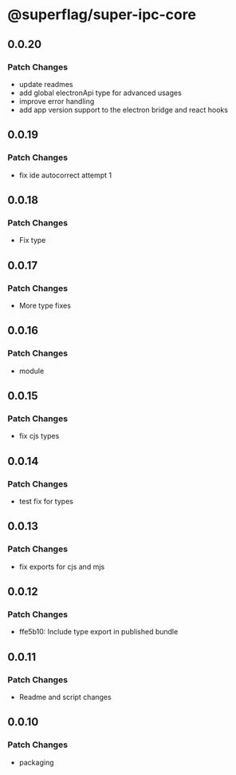 # @superflag/super-ipc-core

## 0.0.20

### Patch Changes

- update readmes
- add global electronApi type for advanced usages
- improve error handling
- add app version support to the electron bridge and react hooks

## 0.0.19

### Patch Changes

- fix ide autocorrect attempt 1

## 0.0.18

### Patch Changes

- Fix type

## 0.0.17

### Patch Changes

- More type fixes

## 0.0.16

### Patch Changes

- module

## 0.0.15

### Patch Changes

- fix cjs types

## 0.0.14

### Patch Changes

- test fix for types

## 0.0.13

### Patch Changes

- fix exports for cjs and mjs

## 0.0.12

### Patch Changes

- ffe5b10: Include type export in published bundle

## 0.0.11

### Patch Changes

- Readme and script changes

## 0.0.10

### Patch Changes

- packaging
